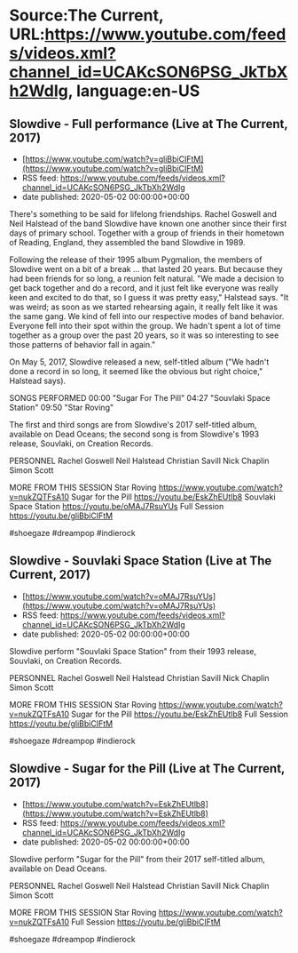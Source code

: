 # Source:The Current, URL:https://www.youtube.com/feeds/videos.xml?channel_id=UCAKcSON6PSG_JkTbXh2WdIg, language:en-US

## Slowdive - Full performance (Live at The Current, 2017)
 - [https://www.youtube.com/watch?v=gliBbiCIFtM](https://www.youtube.com/watch?v=gliBbiCIFtM)
 - RSS feed: https://www.youtube.com/feeds/videos.xml?channel_id=UCAKcSON6PSG_JkTbXh2WdIg
 - date published: 2020-05-02 00:00:00+00:00

There's something to be said for lifelong friendships. Rachel Goswell and Neil Halstead of the band Slowdive have known one another since their first days of primary school. Together with a group of friends in their hometown of Reading, England, they assembled the band Slowdive in 1989.

Following the release of their 1995 album Pygmalion, the members of Slowdive went on a bit of a break … that lasted 20 years. But because they had been friends for so long, a reunion felt natural. "We made a decision to get back together and do a record, and it just felt like everyone was really keen and excited to do that, so I guess it was pretty easy," Halstead says. "It was weird; as soon as we started rehearsing again, it really felt like it was the same gang. We kind of fell into our respective modes of band behavior. Everyone fell into their spot within the group. We hadn't spent a lot of time together as a group over the past 20 years, so it was so interesting to see those patterns of behavior fall in again."

On May 5, 2017, Slowdive released a new, self-titled album ("We hadn't done a record in so long, it seemed like the obvious but right choice," Halstead says). 

SONGS PERFORMED
00:00 "Sugar For The Pill"
04:27 "Souvlaki Space Station"
09:50 "Star Roving"

The first and third songs are from Slowdive's 2017 self-titled album, available on Dead Oceans; the second song is from Slowdive's 1993 release, Souvlaki, on Creation Records.

PERSONNEL
Rachel Goswell
Neil Halstead
Christian Savill
Nick Chaplin
Simon Scott

MORE FROM THIS SESSION
Star Roving https://www.youtube.com/watch?v=nukZQTFsA10
Sugar for the Pill https://youtu.be/EskZhEUtlb8
Souvlaki Space Station https://youtu.be/oMAJ7RsuYUs
Full Session https://youtu.be/gliBbiCIFtM

#shoegaze #dreampop #indierock

## Slowdive - Souvlaki Space Station (Live at The Current, 2017)
 - [https://www.youtube.com/watch?v=oMAJ7RsuYUs](https://www.youtube.com/watch?v=oMAJ7RsuYUs)
 - RSS feed: https://www.youtube.com/feeds/videos.xml?channel_id=UCAKcSON6PSG_JkTbXh2WdIg
 - date published: 2020-05-02 00:00:00+00:00

Slowdive perform "Souvlaki Space Station"  from their 1993 release, Souvlaki, on Creation Records.

PERSONNEL
Rachel Goswell
Neil Halstead
Christian Savill
Nick Chaplin
Simon Scott

MORE FROM THIS SESSION
Star Roving https://www.youtube.com/watch?v=nukZQTFsA10
Sugar for the Pill https://youtu.be/EskZhEUtlb8
Full Session https://youtu.be/gliBbiCIFtM

#shoegaze #dreampop #indierock

## Slowdive - Sugar for the Pill (Live at The Current, 2017)
 - [https://www.youtube.com/watch?v=EskZhEUtlb8](https://www.youtube.com/watch?v=EskZhEUtlb8)
 - RSS feed: https://www.youtube.com/feeds/videos.xml?channel_id=UCAKcSON6PSG_JkTbXh2WdIg
 - date published: 2020-05-02 00:00:00+00:00

Slowdive perform "Sugar for the Pill"  from their  2017 self-titled album, available on Dead Oceans.

PERSONNEL
Rachel Goswell
Neil Halstead
Christian Savill
Nick Chaplin
Simon Scott

MORE FROM THIS SESSION
Star Roving https://www.youtube.com/watch?v=nukZQTFsA10
Full Session https://youtu.be/gliBbiCIFtM

#shoegaze #dreampop #indierock

